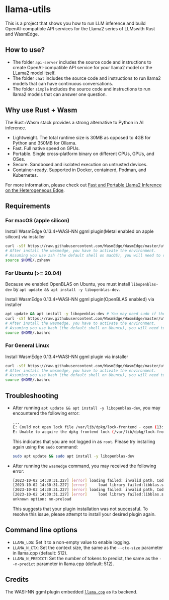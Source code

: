 # llama-utils

This is a project that shows you how to run LLM inference and build OpenAI-compatible API services for the Llama2 series of LLMswith Rust and WasmEdge.

## How to use?

* The folder `api-server` includes the source code and instructions to create OpenAI-compatible API service for your llama2 model or the LLama2 model itself.
* The folder `chat` includes the source code and instructions to run llama2 models that can have continuous conversations.
* The folder `simple` includes the source code and instructions to run llama2 models that can answer one question.

## Why use Rust + Wasm

The Rust+Wasm stack provides a strong alternative to Python in AI inference.

* Lightweight. The total runtime size is 30MB as opposed to 4GB for Python and 350MB for Ollama.
* Fast. Full native speed on GPUs.
* Portable. Single cross-platform binary on different CPUs, GPUs, and OSes.
* Secure. Sandboxed and isolated execution on untrusted devices.
* Container-ready. Supported in Docker, containerd, Podman, and Kubernetes.

For more information, please check out [Fast and Portable Llama2 Inference on the Heterogeneous Edge](https://www.secondstate.io/articles/fast-llm-inference/).

## Requirements

### For macOS (apple silicon)

Install WasmEdge 0.13.4+WASI-NN ggml plugin(Metal enabled on apple silicon) via installer

```bash
curl -sSf https://raw.githubusercontent.com/WasmEdge/WasmEdge/master/utils/install.sh | bash -s -- --plugin wasi_nn-ggml
# After install the wasmedge, you have to activate the environment.
# Assuming you use zsh (the default shell on macOS), you will need to run the following command
source $HOME/.zshenv
```

### For Ubuntu (>= 20.04)

Because we enabled OpenBLAS on Ubuntu, you must install `libopenblas-dev` by `apt update && apt install -y libopenblas-dev`.

Install WasmEdge 0.13.4+WASI-NN ggml plugin(OpenBLAS enabled) via installer

```bash
apt update && apt install -y libopenblas-dev # You may need sudo if the user is not root.
curl -sSf https://raw.githubusercontent.com/WasmEdge/WasmEdge/master/utils/install.sh | bash -s -- --plugin wasi_nn-ggml
# After install the wasmedge, you have to activate the environment.
# Assuming you use bash (the default shell on Ubuntu), you will need to run the following command
source $HOME/.bashrc
```

### For General Linux

Install WasmEdge 0.13.4+WASI-NN ggml plugin via installer

```bash
curl -sSf https://raw.githubusercontent.com/WasmEdge/WasmEdge/master/utils/install.sh | bash -s -- --plugin wasi_nn-ggml
# After install the wasmedge, you have to activate the environment.
# Assuming you use bash (the default shell on Ubuntu), you will need to run the following command
source $HOME/.bashrc
```

## Troubleshooting

- After running `apt update && apt install -y libopenblas-dev`, you may encountered the following error:

  ```bash
  ...
  E: Could not open lock file /var/lib/dpkg/lock-frontend - open (13: Permission denied)
  E: Unable to acquire the dpkg frontend lock (/var/lib/dpkg/lock-frontend), are you root?
  ```

   This indicates that you are not logged in as `root`. Please try installing again using the `sudo` command:

  ```bash
  sudo apt update && sudo apt install -y libopenblas-dev
  ```

- After running the `wasmedge` command, you may received the following error:

  ```bash
  [2023-10-02 14:30:31.227] [error] loading failed: invalid path, Code: 0x20
  [2023-10-02 14:30:31.227] [error]     load library failed:libblas.so.3: cannot open shared object file: No such file or directory
  [2023-10-02 14:30:31.227] [error] loading failed: invalid path, Code: 0x20
  [2023-10-02 14:30:31.227] [error]     load library failed:libblas.so.3: cannot open shared object file: No such file or directory
  unknown option: nn-preload
  ```

  This suggests that your plugin installation was not successful. To resolve this issue, please attempt to install your desired plugin again.

## Command line options

- `LLAMA_LOG`: Set it to a non-empty value to enable logging.
- `LLAMA_N_CTX`: Set the context size, the same as the `--ctx-size` parameter in llama.cpp (default: 512).
- `LLAMA_N_PREDICT`: Set the number of tokens to predict, the same as the `--n-predict` parameter in llama.cpp (default: 512).

## Credits

The WASI-NN ggml plugin embedded [`llama.cpp`](git://github.com/ggerganov/llama.cpp.git@b1217) as its backend.
